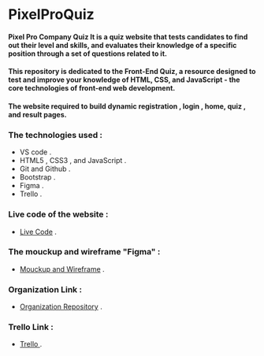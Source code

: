 # PixelProQuiz

#### Pixel Pro Company Quiz It is a quiz website that tests candidates to find out their level and skills, and evaluates their knowledge of a specific position through a set of questions related to it.


####  This repository is dedicated to the Front-End Quiz, a resource designed to test and improve your knowledge of HTML, CSS, and JavaScript - the core technologies of front-end web development.



#### The website required to build dynamic registration , login , home, quiz , and result pages.


### The technologies used :

+ VS code .
+ HTML5 , CSS3 , and JavaScript .
+ Git and Github .
+ Bootstrap .
+ Figma .
+ Trello .

### Live code of the website : 

* [Live Code](https://razan-aboushi.github.io/PixelProQuiz/) .



### The mouckup and wireframe "Figma" :

+ [Mouckup and Wireframe](https://www.figma.com/file/pgVMvWsiZ1bxvDCqm2uXJg/Untitled?node-id=0-1&t=urLG5bMQtyozx5qm-0) .



### Organization Link :

+ [Organization Repository](https://github.com/Bashar-AlAmoush/Organization) .



### Trello Link :

+ [Trello ](https://trello.com/b/U8FWfwHG/organization) .
